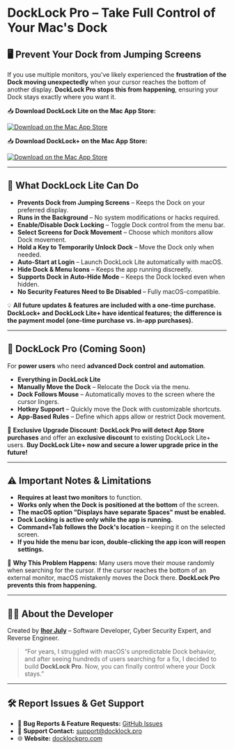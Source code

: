 # DockLock Pro – Take Full Control of Your Mac's Dock

## 🖥 Prevent Your Dock from Jumping Screens
If you use multiple monitors, you've likely experienced the **frustration of the Dock moving unexpectedly** when your cursor reaches the bottom of another display. **DockLock Pro stops this from happening**, ensuring your Dock stays exactly where you want it.

📥 **Download DockLock Lite on the Mac App Store:**

[![Download on the Mac App Store](https://docklockpro.com/images/MacAppStoreBadge.svg)](https://apps.apple.com/app/apple-store/id6741814079?pt=127627850&ct=github&mt=8)

📥 **Download DockLock+ on the Mac App Store:**

[![Download on the Mac App Store](https://docklockpro.com/images/MacAppStoreBadge.svg)](https://apps.apple.com/app/apple-store/id6742222132?pt=127627850&ct=github&mt=8)

---

## 🚀 What DockLock Lite Can Do

- **Prevents Dock from Jumping Screens** – Keeps the Dock on your preferred display.
- **Runs in the Background** – No system modifications or hacks required.
- **Enable/Disable Dock Locking** – Toggle Dock control from the menu bar.
- **Select Screens for Dock Movement** – Choose which monitors allow Dock movement.
- **Hold a Key to Temporarily Unlock Dock** – Move the Dock only when needed.
- **Auto-Start at Login** – Launch DockLock Lite automatically with macOS.
- **Hide Dock & Menu Icons** – Keeps the app running discreetly.
- **Supports Dock in Auto-Hide Mode** – Keeps the Dock locked even when hidden.
- **No Security Features Need to Be Disabled** – Fully macOS-compatible.

💡 **All future updates & features are included with a one-time purchase.**
 **DockLock+ and DockLock Lite+ have identical features; the difference is the payment model (one-time purchase vs. in-app purchases).**

---

## 🔷 DockLock Pro (Coming Soon)
For **power users** who need **advanced Dock control and automation**.

- **Everything in DockLock Lite**
- **Manually Move the Dock** – Relocate the Dock via the menu.
- **Dock Follows Mouse** – Automatically moves to the screen where the cursor lingers.
- **Hotkey Support** – Quickly move the Dock with customizable shortcuts.
- **App-Based Rules** – Define which apps allow or restrict Dock movement.

💎 **Exclusive Upgrade Discount**:
**DockLock Pro will detect App Store purchases** and offer an **exclusive discount** to existing DockLock Lite+ users. **Buy DockLock Lite+ now and secure a lower upgrade price in the future!**

---

## ⚠️ Important Notes & Limitations

- **Requires at least two monitors** to function.
- **Works only when the Dock is positioned at the bottom** of the screen.
- **The macOS option "Displays have separate Spaces" must be enabled.**
- **Dock Locking is active only while the app is running.**
- **Command+Tab follows the Dock's location** – keeping it on the selected screen.
- **If you hide the menu bar icon, double-clicking the app icon will reopen settings.**

🔹 **Why This Problem Happens:**
Many users move their mouse randomly when searching for the cursor. If the cursor reaches the bottom of an external monitor, macOS mistakenly moves the Dock there. **DockLock Pro prevents this from happening.**

---

## 👨‍💻 About the Developer

Created by **[Ihor July](https://github.com/JulyIghor)** – Software Developer, Cyber Security Expert, and Reverse Engineer.

> “For years, I struggled with macOS's unpredictable Dock behavior, and after seeing hundreds of users searching for a fix, I decided to build **DockLock Pro**. Now, you can finally control where your Dock stays.”

---

## 🛠 Report Issues & Get Support

- 🐞 **Bug Reports & Feature Requests:** [GitHub Issues](https://github.com/JulyIghor/DockLockPro/issues)
- 📧 **Support Contact:** [support@docklock.pro](mailto:support@docklock.pro)
- 🌐 **Website:** [docklockpro.com](https://docklockpro.com)
